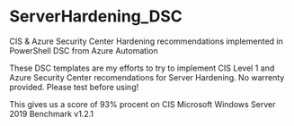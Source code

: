 # ServerHardening_DSC
CIS &amp; Azure Security Center Hardening recommendations implemented in PowerShell DSC from Azure Automation

These DSC templates are my efforts to try to implement CIS Level 1 and Azure Security Center recomendations for Server Hardening.
No warrenty provided. Please test before using!

This gives us a score of 93% procent on CIS Microsoft Windows Server 2019 Benchmark v1.2.1
